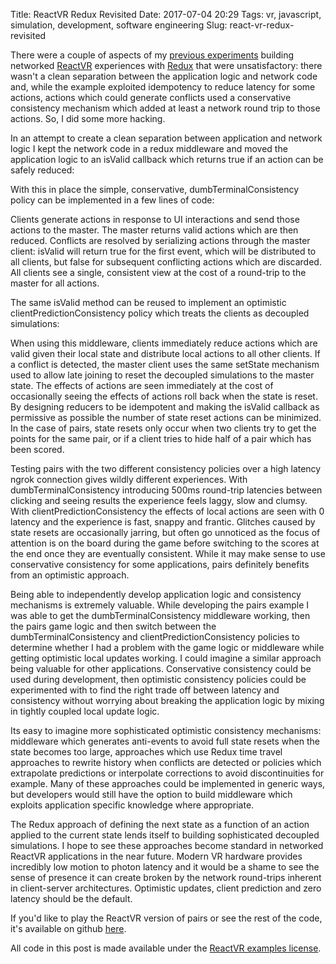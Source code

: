 Title: ReactVR Redux Revisited
Date: 2017-07-04 20:29
Tags: vr, javascript, simulation, development, software engineering
Slug: react-vr-redux-revisited

There were a couple of aspects of my [previous
experiments](https://jimpurbrick.com/2017/01/04/vr-redux/) building
networked [ReactVR](https://facebook.github.io/react-vr/) experiences
with [Redux](https://redux.js.org/) that were unsatisfactory: there
wasn't a clean separation between the application logic and network
code and, while the example exploited idempotency to reduce latency
for some actions, actions which could generate conflicts used a
conservative consistency mechanism which added at least a network
round trip to those actions. So, I did some more hacking.

In an attempt to create a clean separation between application and
network logic I kept the network code in a redux middleware and moved
the application logic to an isValid callback which returns true if an
action can be safely reduced:

<script src="https://gist-it.appspot.com/https://github.com/facebook/react-vr/blob/484f375666ff362e3013d809e3cb17ca5ce1913a/Examples/Pairs/reducers/validate.js?slice=43:64&footer=0"></script>

With this in place the simple, conservative, dumbTerminalConsistency
policy can be implemented in a few lines of code:

<script src="https://gist-it.appspot.com/https://github.com/facebook/react-vr/blob/484f375666ff362e3013d809e3cb17ca5ce1913a/Examples/Pairs/replicate.js?slice=19:37&footer=0"></script>

Clients generate actions in response to UI interactions and send those
actions to the master. The master returns valid actions which are then
reduced.  Conflicts are resolved by serializing actions through the
master client: isValid will return true for the first event, which
will be distributed to all clients, but false for subsequent
conflicting actions which are discarded. All clients see a single,
consistent view at the cost of a round-trip to the master for all
actions.

The same isValid method can be reused to implement an optimistic
clientPredictionConsistency policy which treats the clients as
decoupled simulations:

<script src="https://gist-it.appspot.com/https://github.com/facebook/react-vr/blob/484f375666ff362e3013d809e3cb17ca5ce1913a/Examples/Pairs/replicate.js?slice=38:65&footer=0"></script>

When using this middleware, clients immediately reduce actions which
are valid given their local state and distribute local actions to all
other clients. If a conflict is detected, the master client uses the
same setState mechanism used to allow late joining to reset the
decoupled simulations to the master state. The effects of actions are
seen immediately at the cost of occasionally seeing the effects of
actions roll back when the state is reset. By designing reducers to be
idempotent and making the isValid callback as permissive as possible
the number of state reset actions can be minimized. In the case of
pairs, state resets only occur when two clients try to get the points
for the same pair, or if a client tries to hide half of a pair which
has been scored.

Testing pairs with the two different consistency policies over a high latency
ngrok connection gives wildly different experiences. With dumbTerminalConsistency
introducing 500ms round-trip latencies between clicking and seeing results the
experience feels laggy, slow and clumsy. With clientPredictionConsistency
the effects of local actions are seen with 0 latency and the experience is fast,
snappy and frantic. Glitches caused by state resets are occasionally jarring,
but often go unnoticed as the focus of attention is on the board during the game
before switching to the scores at the end once they are eventually consistent.
While it may make sense to use conservative consistency for some applications,
pairs definitely benefits from an optimistic approach.

Being able to independently develop application logic and consistency
mechanisms is extremely valuable. While developing the pairs example I
was able to get the dumbTerminalConsistency middleware working, then
the pairs game logic and then switch between the
dumbTerminalConsistency and clientPredictionConsistency policies to
determine whether I had a problem with the game logic or middleware
while getting optimistic local updates working. I could imagine a
similar approach being valuable for other applications. Conservative
consistency could be used during development, then optimistic
consistency policies could be experimented with to find the right
trade off between latency and consistency without worrying about
breaking the application logic by mixing in tightly coupled local
update logic.

Its easy to imagine more sophisticated optimistic consistency
mechanisms: middleware which generates anti-events to avoid full state
resets when the state becomes too large, approaches which use Redux
time travel approaches to rewrite history when conflicts are detected
or policies which extrapolate predictions or interpolate corrections
to avoid discontinuities for example. Many of these approaches could
be implemented in generic ways, but developers would still have the
option to build middleware which exploits application specific
knowledge where appropriate.

The Redux approach of defining the next state as a function of an
action applied to the current state lends itself to building
sophisticated decoupled simulations. I hope to see these approaches
become standard in networked ReactVR applications in the near
future. Modern VR hardware provides incredibly low motion to photon
latency and it would be a shame to see the sense of presence it can
create broken by the network round-trips inherent in client-server
architectures. Optimistic updates, client prediction and zero latency
should be the default.

If you'd like to play the ReactVR version of pairs or see the rest of
the code, it's available on github
[here](https://github.com/facebook/react-vr/tree/master/Examples/Pairs).

All code in this post is made available under the [ReactVR examples
license](https://github.com/facebook/react-vr/blob/master/LICENSE-examples).
